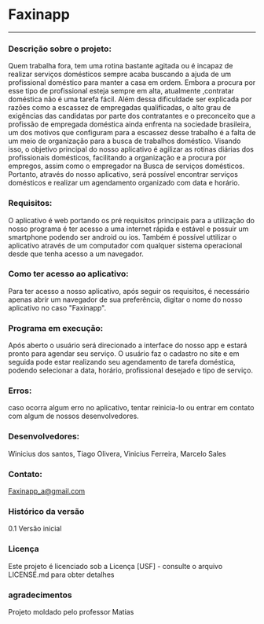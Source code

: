 # Faxinapp

<hr>

### Descrição sobre o projeto:
Quem trabalha fora, tem uma rotina bastante agitada ou é incapaz de realizar serviços domésticos sempre acaba buscando a ajuda de um profissional doméstico para manter a casa em ordem. Embora a procura por esse tipo de profissional esteja sempre em alta, atualmente ,contratar doméstica não é uma tarefa fácil. Além dessa dificuldade ser explicada por razões como a escassez de empregadas qualificadas, o alto grau de exigências das candidatas por parte dos contratantes e o preconceito que a profissão de empregada doméstica ainda enfrenta na sociedade brasileira, um dos motivos que configuram para a escassez desse trabalho é a falta de um meio de organização para a busca de trabalhos doméstico. Visando isso, o objetivo principal do nosso aplicativo é agilizar as rotinas diárias dos profissionais domésticos, facilitando a organização e a procura por empregos, assim como o empregador na Busca de serviços domésticos. Portanto, através do nosso aplicativo, será possível encontrar serviços domésticos e realizar um agendamento organizado com data e horário.   
### Requisitos:
O aplicativo é web portando os pré requisitos principais para a utilização do nosso programa é ter acesso a uma internet rápida e estável e
possuir um smartphone podendo ser android ou ios. Também é possível uttilizar o aplicativo através de um computador com qualquer sistema operacional desde que tenha acesso a um navegador. 
### Como ter acesso ao aplicativo: 
Para ter acesso a nosso aplicativo, após seguir os requisitos, é necessário apenas abrir um navegador de sua preferência, digitar o nome do nosso aplicativo no caso "Faxinapp".
### Programa em execução:
Após aberto o usuário será direcionado a interface do nosso app e estará pronto para agendar seu serviço. O usuário faz o cadastro no site e em seguida pode estar realizando seu agendamento de tarefa doméstica, podendo selecionar a data, horário, profissional desejado e tipo de serviço.
### Erros:
caso ocorra algum erro no aplicativo, tentar reinicia-lo ou entrar em contato com algum de nossos desenvolvedores. 
### Desenvolvedores:
Winicius dos santos, Tiago Olivera, Vinicius Ferreira, Marcelo Sales
### Contato:
Faxinapp_a@gmail.com
### Histórico da versão
0.1
Versão inicial
### Licença
Este projeto é licenciado sob a Licença [USF] - consulte o arquivo LICENSE.md para obter detalhes
### agradecimentos
Projeto moldado pelo professor Matias



